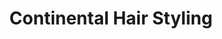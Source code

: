 ---
title: "Continental Hair Styling"
url: /san-antonio/continental-hair-styling/
shop: hairdresser
---
